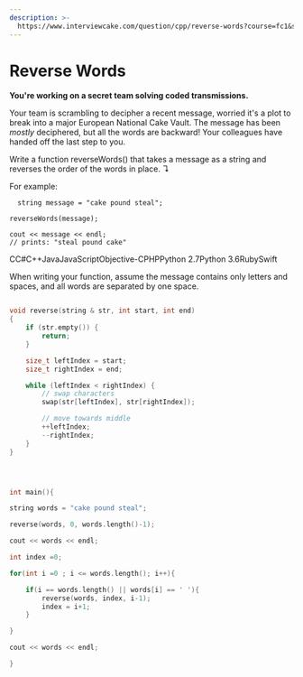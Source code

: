 ```yaml
---
description: >-
  https://www.interviewcake.com/question/cpp/reverse-words?course=fc1&section=array-and-string-manipulation
---
```


# Reverse Words

**You're working on a secret team solving coded transmissions.**

Your team is scrambling to decipher a recent message, worried it's a plot to break into a major European National Cake Vault. The message has been _mostly_ deciphered, but all the words are backward! Your colleagues have handed off the last step to you.

Write a function reverseWords\(\) that takes a message as a string and reverses the order of the words in place. ↴

For example:

```text
  string message = "cake pound steal";

reverseWords(message);

cout << message << endl;
// prints: "steal pound cake"
```

CC\#C++JavaJavaScriptObjective-CPHPPython 2.7Python 3.6RubySwift

When writing your function, assume the message contains only letters and spaces, and all words are separated by one space.



```cpp

void reverse(string & str, int start, int end)
{
    if (str.empty()) {
        return;
    }

    size_t leftIndex = start;
    size_t rightIndex = end;

    while (leftIndex < rightIndex) {
        // swap characters
        swap(str[leftIndex], str[rightIndex]);

        // move towards middle
        ++leftIndex;
        --rightIndex;
    }
}




int main(){

string words = "cake pound steal"; 

reverse(words, 0, words.length()-1);

cout << words << endl;

int index =0;

for(int i =0 ; i <= words.length(); i++){

	if(i == words.length() || words[i] == ' '){
		reverse(words, index, i-1);
		index = i+1;
	}

}

cout << words << endl;

}


```

